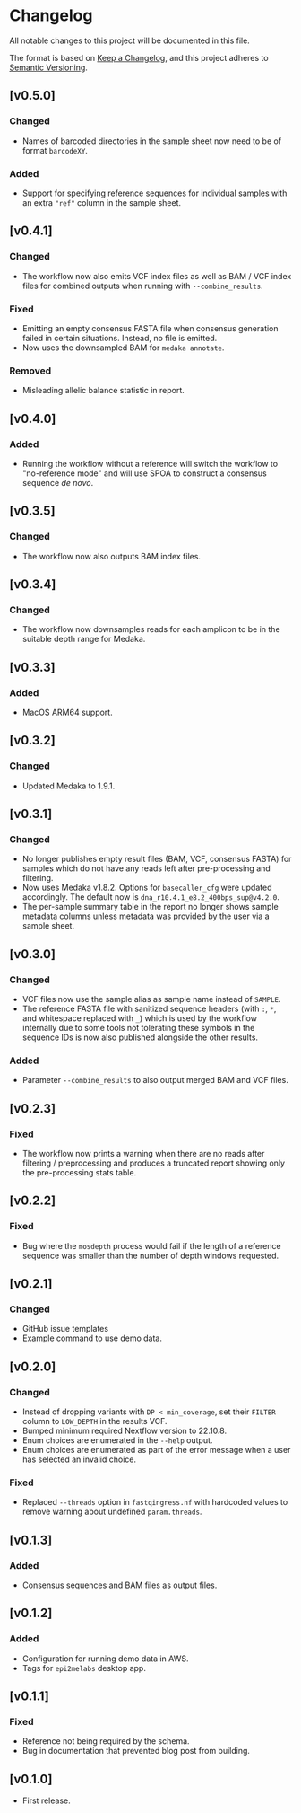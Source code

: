 # Changelog
All notable changes to this project will be documented in this file.

The format is based on [Keep a Changelog](https://keepachangelog.com/en/1.1.0/),
and this project adheres to [Semantic Versioning](https://semver.org/spec/v2.0.0.html).

## [v0.5.0]
### Changed
- Names of barcoded directories in the sample sheet now need to be of format `barcodeXY`.

### Added
- Support for specifying reference sequences for individual samples with an extra `"ref"` column in the sample sheet.

## [v0.4.1]
### Changed
- The workflow now also emits VCF index files as well as BAM / VCF index files for combined outputs when running with `--combine_results`.

### Fixed
- Emitting an empty consensus FASTA file when consensus generation failed in certain situations. Instead, no file is emitted.
- Now uses the downsampled BAM for `medaka annotate`.

### Removed
- Misleading allelic balance statistic in report.

## [v0.4.0]
### Added
- Running the workflow without a reference will switch the workflow to "no-reference mode" and will use SPOA to construct a consensus sequence _de novo_.

## [v0.3.5]
### Changed
- The workflow now also outputs BAM index files.

## [v0.3.4]
### Changed
- The workflow now downsamples reads for each amplicon to be in the suitable depth range for Medaka.

## [v0.3.3]
### Added
- MacOS ARM64 support.

## [v0.3.2]
### Changed
- Updated Medaka to 1.9.1.

## [v0.3.1]
### Changed
- No longer publishes empty result files (BAM, VCF, consensus FASTA) for samples which do not have any reads left after pre-processing and filtering.
- Now uses Medaka v1.8.2. Options for `basecaller_cfg` were updated accordingly. The default now is `dna_r10.4.1_e8.2_400bps_sup@v4.2.0`.
- The per-sample summary table in the report no longer shows sample metadata columns unless metadata was provided by the user via a sample sheet.

## [v0.3.0]
### Changed
- VCF files now use the sample alias as sample name instead of `SAMPLE`.
- The reference FASTA file with sanitized sequence headers (with `:`, `*`, and whitespace replaced with `_`) which is used by the workflow internally due to some tools not tolerating these symbols in the sequence IDs is now also published alongside the other results.

### Added
- Parameter `--combine_results` to also output merged BAM and VCF files.

## [v0.2.3]
### Fixed
- The workflow now prints a warning when there are no reads after filtering / preprocessing and produces a truncated report showing only the pre-processing stats table.

## [v0.2.2]
### Fixed
- Bug where the `mosdepth` process would fail if the length of a reference sequence was smaller than the number of depth windows requested.

## [v0.2.1]
### Changed
- GitHub issue templates
- Example command to use demo data.

## [v0.2.0]
### Changed
- Instead of dropping variants with `DP < min_coverage`, set their `FILTER` column to `LOW_DEPTH` in the results VCF.
- Bumped minimum required Nextflow version to 22.10.8.
- Enum choices are enumerated in the `--help` output.
- Enum choices are enumerated as part of the error message when a user has selected an invalid choice.

### Fixed
- Replaced `--threads` option in `fastqingress.nf` with hardcoded values to remove warning about undefined `param.threads`.

## [v0.1.3]
### Added
- Consensus sequences and BAM files as output files.

## [v0.1.2]
### Added
- Configuration for running demo data in AWS.
- Tags for `epi2melabs` desktop app.

## [v0.1.1]
### Fixed
- Reference not being required by the schema.
- Bug in documentation that prevented blog post from building.

## [v0.1.0]
* First release.

